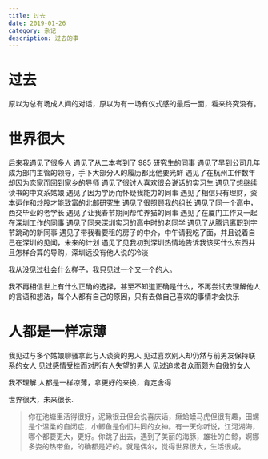 ```yaml
---
title: 过去
date: 2019-01-26
category: 杂记
description: 过去的事
---
```


# 过去

原以为总有场成人间的对话，原以为有一场有仪式感的最后一面，看来终究没有。

# 世界很大

后来我遇见了很多人
遇见了从二本考到了 985 研究生的同事
遇见了早到公司几年成为部门主管的领导，手下大部分人的履历都比他要光鲜
遇见了在杭州工作数年却因为恋家而回到家乡的导师
遇见了很讨人喜欢很会说话的实习生
遇见了想继续读书的中文系姑娘
遇见了因为学历而怀疑我能力的同事
遇见了相信只有理财，资本运作和炒股才能致富的北邮研究生
遇见了很照顾我的组长
遇见了同一个高中，西交毕业的老学长
遇见了让我春节期间帮忙养猫的同事
遇见了在厦门工作又一起在深圳工作的同事
遇见了同来深圳实习的高中时的老同学
遇见了从腾讯离职到字节跳动的新同事
遇见了带我看要租的房子的中介，中午请我吃了面，并且说着自己在深圳的见闻，未来的计划
遇见了见我初到深圳热情地告诉我该买什么东西并且怎样合算的导购，深圳远没有他人说的冷淡

我从没见过社会什么样子，我只见过一个又一个的人。

我不再相信世上有什么正确的选择，甚至不知道正确是什么，不再尝试去理解他人的言语和想法，每个人都有自己的原因，只有去做自己喜欢的事情才会快乐

# 人都是一样凉薄

我见过与多个姑娘聊骚拿此与人谈资的男人
见过喜欢别人却仍然与前男友保持联系的女人
见过感情受挫而对所有人失望的男人
见过追求者众而颇为自傲的女人

我不理解
人都是一样凉薄，拿更好的来换，肯定舍得

<!-- 后来我一再问自己，如果我去找她会怎样，但是看到她就会想起那时看我厌恶的眼神 -->

世界很大，未来很长.

> 你在池塘里活得很好，泥鳅很丑但会说喜庆话，癞蛤蟆马虎但很有趣，田螺是个温柔的自闭症，小鲫鱼是你们共同的女神。有一天你听说，江河湖海，哪个都要更大，更好。你跳了出去，遇到了美丽的海豚，雄壮的白鲸，婀娜多姿的热带鱼，的确都是好的。就是偶尔，觉得世界很大，生活很咸。